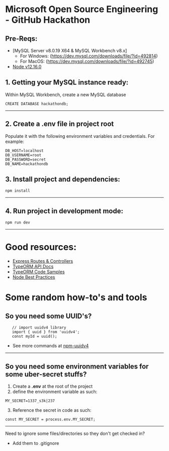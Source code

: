 # Microsoft Open Source Engineering - GitHub Hackathon

## Pre-Reqs:

-   [MySQL Server v8.0.19 X64 & MySQL Workbench v8.x]
      - For Windows: (https://dev.mysql.com/downloads/file/?id=492814)
      - For MacOS: (https://dev.mysql.com/downloads/file/?id=492745)
-   [Node v12.16.0](https://nodejs.org/dist/v12.16.0/node-v12.16.0-x64.msi)

## 1. Getting your MySQL instance ready:

Within MySQL Workbench, create a new MySQL database

```
CREATE DATABASE hackathondb;
```

---

## 2. Create a .env file in project root

Populate it with the following environment variables and credentials. For example:

```
DB_HOST=localhost
DB_USERNAME=root
DB_PASSWORD=secret
DB_NAME=hackathondb
```

## 3. Install project and dependencies:

```
npm install
```

---

## 4. Run project in development mode:

```
npm run dev
```

---

# Good resources:

-   [Express Routes & Controllers](https://developer.mozilla.org/en-US/docs/Learn/Server-side/Express_Nodejs/routes)
-   [TypeORM API Docs](https://typeorm.io/#/)
-   [TypeORM Code Samples](https://github.com/typeorm/typeorm/tree/master/sample)
-   [Node Best Practices](https://github.com/goldbergyoni/nodebestpractices#1-project-structure-practices)

# Some random how-to's and tools

## So you need some UUID's?

```
   // import uuidv4 library
   import { uuid } from 'uuidv4';
   const myId = uuid();
```

-   See more commands at [npm-uuidv4](https://www.npmjs.com/package/uuidv4)

---

## So you need some environment variables for some uber-secret stuffs?

1. Create a **.env** at the root of the project
2. define the environment variable as such:

```
MY_SECRET=1337_s3k|237
```

3. Reference the secret in code as such:

```
const MY_SECRET = process.env.MY_SECRET;
```

---

Need to ignore some files/directories so they don't get checked in?

-   Add them to .gitignore
